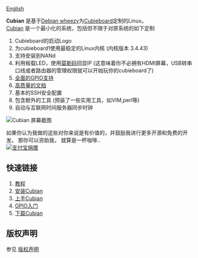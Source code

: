 [English](https://github.com/cubieplayer/Cubian/blob/doc/README.md)  

**Cubian** 是基于[Debian wheezy](http://www.debian.org/News/2013/20130504)为[Cubieboard](http://cubieboard.org/)定制的Linux。  
[Cubian](http://cubian.org) 是一个最小化的系统，包括但不限于对原系统的如下定制

1. Cubieboard的启动Logo
2. 为cubieboard1使用最稳定的Linux内核 (内核版本 3.4.43)
4. 支持安装到NANd
1. 利用板载LED，使用[莫斯码](http://en.wikipedia.org/wiki/Morse_code)回显IP (这意味着你不必拥有HDMI屏幕，USB转串口线或者路由器的管理权限就可以开始玩你的cubieboard了)
1. [全面的GPIO支持](https://github.com/cubieplayer/Cubian/wiki/GPIO%E5%85%A5%E9%97%A8)
1. [高质量的文档](https://github.com/cubieplayer/Cubian/wiki/%E6%96%87%E6%A1%A3%E7%B4%A2%E5%BC%95)
1. 基本的SSH安全配置
1. 包含额外的工具 (预装了一些实用工具，如VIM,perl等)
1. 自动与互联网时间服务器同步时钟

<!--There might be a server version in the future which will be based on this version.-->
![Cubian 屏幕截图](http://cubieplayer.github.io/static_files/images/sysinfo.jpg)

如果你认为我做的这些对你来说是有价值的，并鼓励我进行更多开源和免费的开发。 那你可以资助我， 就算是一杯咖啡..  
[![支付宝捐赠](http://cubieplayer.github.io/static_files/images/icons/donate/alipay_donate3.jpg)](https://me.alipay.com/cubieplayer)

快速链接
----
1. [教程](https://github.com/cubieplayer/Cubian/wiki)
1. [安装Cubian](https://github.com/cubieplayer/Cubian/wiki/%E5%AE%89%E8%A3%85Cubian)
1. [上手Cubian](https://github.com/cubieplayer/Cubian/wiki/%E4%B8%8A%E6%89%8BCubian)
1. [GPIO入门](https://github.com/cubieplayer/Cubian/wiki/GPIO%E5%85%A5%E9%97%A8)
1. [下载Cubian](http://cubieplayer.github.io/Cubian/dist/)

版权声明
----
参见 [版权声明](https://github.com/cubieplayer/Cubian/blob/doc/LICENSE)
